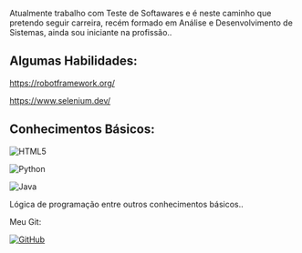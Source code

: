 
Atualmente trabalho com Teste de Softawares e é neste caminho que pretendo seguir carreira, recém formado em Análise e Desenvolvimento de Sistemas, ainda sou iniciante na profissão..

## Algumas Habilidades:

https://robotframework.org/

https://www.selenium.dev/

## Conhecimentos Básicos:

![HTML5](https://img.shields.io/badge/HTML5-000?style=for-the-badge&logo=html5)

![Python](https://img.shields.io/badge/Python-000?style=for-the-badge&logo=python)

![Java](https://img.shields.io/badge/Java-000?style=for-the-badge&logo=java)

Lógica de programação entre outros conhecimentos básicos..

Meu Git:

[![GitHub](https://img.shields.io/badge/GitHbt-000?style=for-the-badge&logo=github&logoColor=white)](+https://github.com/Adrianosnog)
